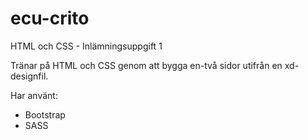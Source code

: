 # ecu-crito
HTML och CSS - Inlämningsuppgift 1

Tränar på HTML och CSS genom att bygga en-två sidor utifrån en xd-designfil.

Har använt:
- Bootstrap
- SASS

